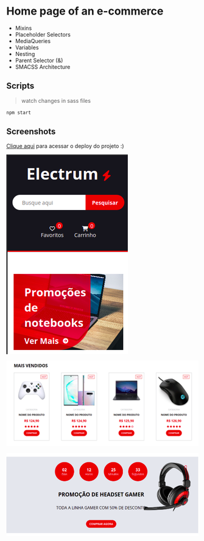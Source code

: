 # Home page of an e-commerce

- Mixins
- Placeholder Selectors
- MediaQueries
- Variables
- Nesting
- Parent Selector (&)
- SMACSS Architecture

## Scripts

> watch changes in sass files

```sh
npm start
```

## Screenshots

[Clique aqui](https://lp-electrum-ecommerce-sass.vercel.app/) para acessar o deploy do projeto :)

![Cabeçalho da página exibindo a logo da empresa e um formulário de pesquisa](./.github/screenshots/header.png)

![Seção de produtos da página, exibe um controle de videogame, um celular, um notebook e um mouse no formato de cards](./.github/screenshots/products.png)

![Seção de promoções da página, exibe uma headset lateral como fundo e um timer que informa o tempo restante da promoção](./.github/screenshots/deal.png)
